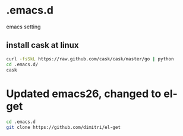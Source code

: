 # .emacs.d
emacs setting


## install cask at linux
```bash
curl -fsSkL https://raw.github.com/cask/cask/master/go | python
cd .emacs.d/
cask
```


# Updated emacs26, changed to el-get 
```bash
cd .emacs.d
git clone https://github.com/dimitri/el-get 


```
